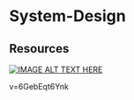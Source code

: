 # System-Design

## Resources
[![IMAGE ALT TEXT HERE](https://img.youtube.com/vi/6GebEqt6Ynk/0.jpg)](https://www.youtube.com/watch?v=6GebEqt6Ynk)

v=6GebEqt6Ynk

